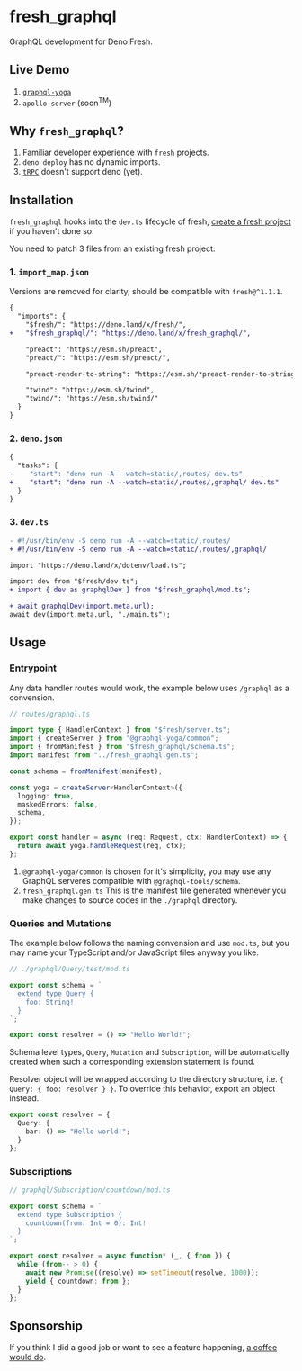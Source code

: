 # fresh_graphql

GraphQL development for Deno Fresh.

## Live Demo

1. [`graphql-yoga`](https://fresh-graphql-yoga.deno.dev/graphql)
1. `apollo-server` (soon<sup>TM</sup>)

## Why `fresh_graphql`?

1. Familiar developer experience with `fresh` projects.
1. `deno deploy` has no dynamic imports.
1. [`tRPC`](https://trpc.io) doesn't support deno (yet).

## Installation

`fresh_graphql` hooks into the `dev.ts` lifecycle of fresh,
[create a fresh project](https://fresh.deno.dev/docs/getting-started/create-a-project)
if you haven't done so.

You need to patch 3 files from an existing fresh project:

### 1. `import_map.json`

Versions are removed for clarity, should be compatible with `fresh@^1.1.1`.

```diff
{
  "imports": {
    "$fresh/": "https://deno.land/x/fresh/",
+   "$fresh_graphql/": "https://deno.land/x/fresh_graphql/",

    "preact": "https://esm.sh/preact",
    "preact/": "https://esm.sh/preact/",

    "preact-render-to-string": "https://esm.sh/*preact-render-to-string",

    "twind": "https://esm.sh/twind",
    "twind/": "https://esm.sh/twind/"
  }
}
```

### 2. `deno.json`

```diff
{
  "tasks": {
-    "start": "deno run -A --watch=static/,routes/ dev.ts"
+    "start": "deno run -A --watch=static/,routes/,graphql/ dev.ts"
  }
}
```

### 3. `dev.ts`

```diff
- #!/usr/bin/env -S deno run -A --watch=static/,routes/
+ #!/usr/bin/env -S deno run -A --watch=static/,routes/,graphql/

import "https://deno.land/x/dotenv/load.ts";

import dev from "$fresh/dev.ts";
+ import { dev as graphqlDev } from "$fresh_graphql/mod.ts";

+ await graphqlDev(import.meta.url);
await dev(import.meta.url, "./main.ts");
```

## Usage

### Entrypoint

Any data handler routes would work, the example below uses `/graphql` as a
convension.

```ts
// routes/graphql.ts

import type { HandlerContext } from "$fresh/server.ts";
import { createServer } from "@graphql-yoga/common";
import { fromManifest } from "$fresh_graphql/schema.ts";
import manifest from "../fresh_graphql.gen.ts";

const schema = fromManifest(manifest);

const yoga = createServer<HandlerContext>({
  logging: true,
  maskedErrors: false,
  schema,
});

export const handler = async (req: Request, ctx: HandlerContext) => {
  return await yoga.handleRequest(req, ctx);
};
```

1. `@graphql-yoga/common` is chosen for it's simplicity, you may use any GraphQL
   serveres compatible with `@graphql-tools/schema`.
1. `fresh_graphql.gen.ts` This is the manifest file generated whenever you make
   changes to source codes in the `./graphql` directory.

### Queries and Mutations

The example below follows the naming convension and use `mod.ts`, but you may
name your TypeScript and/or JavaScript files anyway you like.

```ts
// ./graphql/Query/test/mod.ts

export const schema = `
  extend type Query {
    foo: String!
  }
`;

export const resolver = () => "Hello World!";
```

Schema level types, `Query`, `Mutation` and `Subscription`, will be
automatically created when such a corresponding extension statement is found.

Resolver object will be wrapped according to the directory structure, i.e.
`{ Query: { foo: resolver } }`. To override this behavior, export an object
instead.

```ts
export const resolver = {
  Query: {
    bar: () => "Hello world!";
  }
};
```

### Subscriptions

```ts
// graphql/Subscription/countdown/mod.ts

export const schema = `
  extend type Subscription {
    countdown(from: Int = 0): Int!
  }
`;

export const resolver = async function* (_, { from }) {
  while (from-- > 0) {
    await new Promise((resolve) => setTimeout(resolve, 1000));
    yield { countdown: from };
  }
};
```

## Sponsorship

If you think I did a good job or want to see a feature happening,
[a coffee would do](https://buymeacoffee.com/vicary).

